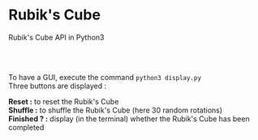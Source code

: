 # Rubik's Cube
Rubik's Cube API in Python3

<br />
<br />

To have a GUI, execute the command `python3 display.py`<br />
Three buttons are displayed : 

**Reset :** to reset the Rubik's Cube<br />
**Shuffle :** to shuffle the Rubik's Cube (here 30 random rotations)<br />
**Finished ? :** display (in the terminal) whether the Rubik's Cube has been completed<br />
